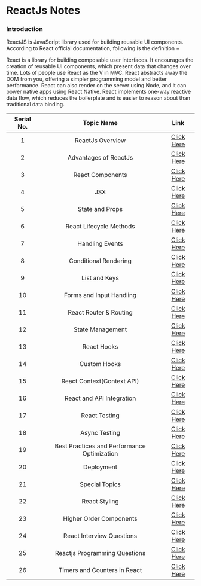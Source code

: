 # ReactJs Notes 

### Introduction

ReactJS is JavaScript library used for building reusable UI components. According to React official documentation, following is the definition −

React is a library for building composable user interfaces. It encourages the creation of reusable UI components, which present data that changes over time. Lots of people use React as the V in MVC. React abstracts away the DOM from you, offering a simpler programming model and better performance. React can also render on the server using Node, and it can power native apps using React Native. React implements one-way reactive data flow, which reduces the boilerplate and is easier to reason about than traditional data binding.


| Serial No. | Topic Name | Link |
| :---: | :---: | :---: |
| 1 | ReactJs Overview | [Click Here](https://github.com/SudhansuuRanjan/reactjs-notes/blob/main/notes/01.%20ReactJs%20Overview.md)
| 2 | Advantages of ReactJs | [Click Here](https://github.com/SudhansuuRanjan/reactjs-notes/blob/main/notes/02.%20Advantages%20of%20ReactJs.md)
| 3 | React Components | [Click Here](https://github.com/SudhansuuRanjan/reactjs-notes/blob/main/notes/03.%20React%20Components.md)
| 4 | JSX | [Click Here](https://github.com/SudhansuuRanjan/reactjs-notes/blob/main/notes/04.%20JSX.md)
| 5 | State and Props | [Click Here](https://github.com/SudhansuuRanjan/reactjs-notes/blob/main/notes/05.%20State%20and%20Props.md)|
| 6 | React Lifecycle Methods | [Click Here](https://github.com/SudhansuuRanjan/reactjs-notes/blob/main/notes/06.%20Lifecycle%20Methods.md)|
| 7 | Handling Events | [Click Here](https://github.com/SudhansuuRanjan/reactjs-notes/blob/main/notes/07.%20Handling%20Events.md)|
| 8 | Conditional Rendering | [Click Here](https://github.com/SudhansuuRanjan/reactjs-notes/blob/main/notes/08.%20Conditional%20Rendering.md)
| 9 | List and Keys | [Click Here](https://github.com/SudhansuuRanjan/reactjs-notes/blob/main/notes/09.%20List%20and%20Keys.md)
| 10 | Forms and Input Handling | [Click Here](https://github.com/SudhansuuRanjan/reactjs-notes/blob/main/notes/10.%20Forms%20and%20Input%20Handling.md)
| 11 | React Router & Routing | [Click Here](https://github.com/SudhansuuRanjan/reactjs-notes/blob/main/notes/11.%20React%20Router.md)
| 12 | State Management | [Click Here](https://github.com/SudhansuuRanjan/reactjs-notes/blob/main/notes/12.%20State%20Management.md)
| 13 | React Hooks | [Click Here](https://github.com/SudhansuuRanjan/reactjs-notes/blob/main/notes/13.%20Hooks.md)
| 14 | Custom Hooks | [Click Here](https://github.com/SudhansuuRanjan/reactjs-notes/blob/main/notes/14.%20Custom%20Hooks.md)
| 15 | React Context(Context API) | [Click Here](https://github.com/SudhansuuRanjan/reactjs-notes/blob/main/notes/15.%20Context%20API.md)
| 16 | React and API Integration | [Click Here](https://github.com/SudhansuuRanjan/reactjs-notes/blob/main/notes/16.%20React%20and%20API%20Integration.md)
| 17 | React Testing | [Click Here](https://github.com/SudhansuuRanjan/reactjs-notes/blob/main/notes/17.%20React%20Testing.md)
| 18 | Async Testing | [Click Here](https://github.com/SudhansuuRanjan/reactjs-notes/blob/main/notes/18.%20Async%20Testing.md)
| 19 | Best Practices and Performance Optimization | [Click Here](https://github.com/SudhansuuRanjan/reactjs-notes/blob/main/notes/19.%20Best%20Practices%20and%20Performance%20Optimization.md)
| 20 | Deployment | [Click Here](https://github.com/SudhansuuRanjan/reactjs-notes/blob/main/notes/20.%20Deployment.md)
| 21 | Special Topics | [Click Here](https://github.com/SudhansuuRanjan/reactjs-notes/blob/main/notes/21.%20Special%20Topics.md)
| 22 | React Styling | [Click Here](https://github.com/SudhansuuRanjan/reactjs-notes/blob/main/notes/22.%20React%20Styling.md)
| 23 | Higher Order Components | [Click Here](https://github.com/SudhansuuRanjan/reactjs-notes/blob/main/notes/Higher%20Order%20Components.md)
| 24 | React Interview Questions | [Click Here](https://github.com/SudhansuuRanjan/reactjs-notes/blob/main/notes/ReactJs%20Interview%20Questions.md)
| 25 | Reactjs Programming Questions | [Click Here](https://github.com/SudhansuuRanjan/reactjs-notes/blob/main/notes/Reactjs%20Programming%20Questions.md)
| 26 | Timers and Counters in React | [Click Here](https://github.com/SudhansuuRanjan/reactjs-notes/blob/main/notes/Timers%20and%20Counters%20in%20React.md)



